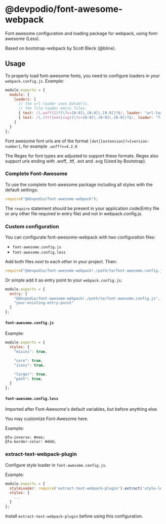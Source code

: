 @devpodio/font-awesome-webpack
====================

Font awesome configuration and loading package for webpack, using font-awesome (Less).

Based on bootstrap-webpack by Scott Bleck (@bline).

Usage
-----

To properly load font-awesome fonts, you need to configure loaders in your `webpack.config.js`. Example:

``` javascript
module.exports = {
  module: {
    loaders: [
      // the url-loader uses DataUrls.
      // the file-loader emits files.
      { test: /\.woff(2)?(\?v=[0-9]\.[0-9]\.[0-9])?$/, loader: "url-loader?limit=10000&mimetype=application/font-woff" },
      { test: /\.(ttf|eot|svg)(\?v=[0-9]\.[0-9]\.[0-9])?$/, loader: "file-loader" }
    ]
  }
};
```

Font awesome font urls are of the format `[dot][extension]?=[version-number]`, for example `.woff?v=4.2.0`

The Regex for font types are adjusted to support these formats. Regex also support urls ending with .woff, .ttf, .eot and .svg (Used by Bootstrap).

### Complete Font-Awesome

To use the complete font-awesome package including all styles with the default settings:

``` javascript
require("@devpodio/font-awesome-webpack");
```

The `require` statement should be present in your application code(Entry file or any other file required in entry file) and not in webpack.config.js.

### Custom configuration

You can configurate font-awesome-webpack with two configuration files:

* `font-awesome.config.js`
* `font-awesome.config.less`

Add both files *next to each other* in your project. Then:

``` javascript
require("@devpodio/font-awesome-webpack!./path/to/font-awesome.config.js");
```

Or simple add it as entry point to your `webpack.config.js`:

``` javascript
module.exports = {
  entry: [
    "@devpodio/font-awesome-webpack!./path/to/font-awesome.config.js",
    "your-existing-entry-point"
  ]
};
```

#### `font-awesome.config.js`

Example:

``` javascript
module.exports = {
  styles: {
    "mixins": true,

    "core": true,
    "icons": true,

    "larger": true,
    "path": true,
  }
};
```

#### `font-awesome.config.less`

Imported after Font-Awesome's default variables, but before anything else.

You may customize Font-Awesome here.

Example:

``` less
@fa-inverse: #eee;
@fa-border-color: #ddd;
```

### extract-text-webpack-plugin

Configure style loader in `font-awesome.config.js`.

Example:

``` javascript
module.exports = {
  styleLoader: require('extract-text-webpack-plugin').extract('style-loader', 'css-loader!less-loader'),
  styles: {
    ...
  }
};
```

Install `extract-text-webpack-plugin` before using this configuration.
